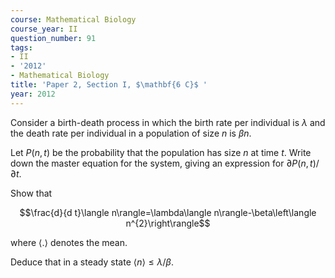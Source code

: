```yaml
---
course: Mathematical Biology
course_year: II
question_number: 91
tags:
- II
- '2012'
- Mathematical Biology
title: 'Paper 2, Section I, $\mathbf{6 C}$ '
year: 2012
---
```




Consider a birth-death process in which the birth rate per individual is $\lambda$ and the death rate per individual in a population of size $n$ is $\beta n$.

Let $P(n, t)$ be the probability that the population has size $n$ at time $t$. Write down the master equation for the system, giving an expression for $\partial P(n, t) / \partial t$.

Show that

$$\frac{d}{d t}\langle n\rangle=\lambda\langle n\rangle-\beta\left\langle n^{2}\right\rangle$$

where $\langle.\rangle$ denotes the mean.

Deduce that in a steady state $\langle n\rangle \leqslant \lambda / \beta$.